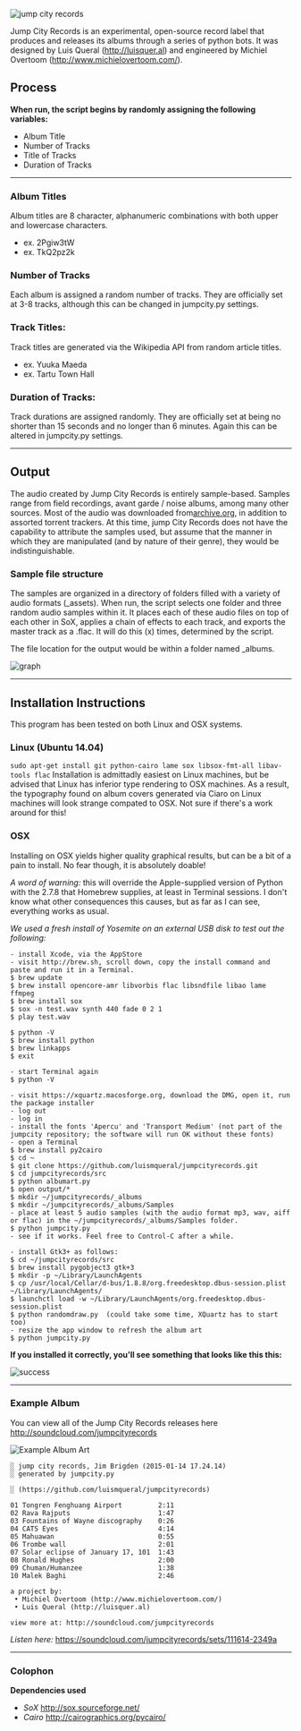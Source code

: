 ![jump city records](http://i.imgur.com/jgJVyBk.png)

Jump City Records is an experimental, open-source record label that produces and releases its albums through a series of python bots. It was designed by Luis Queral (http://luisquer.al) and engineered by Michiel Overtoom (http://www.michielovertoom.com/).

## Process

**When run, the script begins by randomly assigning the 
following variables:**
* Album Title
* Number of Tracks
* Title of Tracks
* Duration of Tracks

***

### Album Titles
Album titles are 8 character, alphanumeric combinations with both upper and lowercase characters.
* ex. 2Pgiw3tW
* ex. TkQ2pz2k

### Number of Tracks
Each album is assigned a random number of tracks. They are officially set at 3-8 tracks, although this can be changed in jumpcity.py settings.

### Track Titles:
Track titles are generated via the Wikipedia API from random article titles.
* ex. Yuuka Maeda
* ex. Tartu Town Hall

### Duration of Tracks:
Track durations are assigned randomly. They are officially set at being no shorter than 15 seconds and no longer than 6 minutes. Again this can be altered in jumpcity.py settings.

***

## Output
The audio created by Jump City Records is entirely sample-based. Samples range from field recordings, avant garde / noise albums, among many other sources. Most of the audio was downloaded from[archive.org](archive.org), in addition to assorted torrent trackers. At this time, jump City Records does not have the capability to attribute the samples used, but assume that the manner in which they are manipulated (and by nature of their genre), they would be indistinguishable.

### Sample file structure
The samples are organized in a directory of folders filled with a variety of audio formats (_assets). When run, the script selects one folder and three random 
audio samples within it. It places each of these audio files on top of each other in SoX, applies a chain of effects to each track, and exports the master track as a .flac. It will do this (x) times, determined by the script.

The file location for the output would be within a folder named _albums.

![graph](http://i.imgur.com/15q5w2M.png)

***

## Installation Instructions
This program has been tested on both Linux and OSX systems.

### Linux (Ubuntu 14.04)
```sudo apt-get install git python-cairo lame sox libsox-fmt-all libav-tools flac```
Installation is admittadly easiest on Linux machines, but be advised that Linux has inferior type rendering to OSX machines. As a result, the typography found on album covers generated via Ciaro on Linux machines will look strange compated to OSX. Not sure if there's a work around for this!

###  OSX
Installing on OSX yields higher quality graphical results, but can be a bit of a pain to install. No fear though, it is absolutely doable!

*A word of warning:* this will override the Apple-supplied version of Python with the 2.7.8 that Homebrew supplies, at least in Terminal sessions. I don't know what other consequences this causes, but as far as I can see, everything works as usual.

*We used a fresh install of Yosemite on an external USB disk to test out the following:*

```
- install Xcode, via the AppStore
- visit http://brew.sh, scroll down, copy the install command and paste and run it in a Terminal.
$ brew update
$ brew install opencore-amr libvorbis flac libsndfile libao lame ffmpeg
$ brew install sox
$ sox -n test.wav synth 440 fade 0 2 1
$ play test.wav

$ python -V
$ brew install python
$ brew linkapps
$ exit

- start Terminal again
$ python -V

- visit https://xquartz.macosforge.org, download the DMG, open it, run the package installer
- log out
- log in
- install the fonts 'Apercu' and 'Transport Medium' (not part of the jumpcity repository; the software will run OK without these fonts)
- open a Terminal
$ brew install py2cairo
$ cd ~
$ git clone https://github.com/luismqueral/jumpcityrecords.git
$ cd jumpcityrecords/src
$ python albumart.py
$ open output/*
$ mkdir ~/jumpcityrecords/_albums
$ mkdir ~/jumpcityrecords/_albums/Samples
- place at least 5 audio samples (with the audio format mp3, wav, aiff or flac) in the ~/jumpcityrecords/_albums/Samples folder.
$ python jumpcity.py
- see if it works. Feel free to Control-C after a while.

- install Gtk3+ as follows:
$ cd ~/jumpcityrecords/src
$ brew install pygobject3 gtk+3
$ mkdir -p ~/Library/LaunchAgents
$ cp /usr/local/Cellar/d-bus/1.8.8/org.freedesktop.dbus-session.plist ~/Library/LaunchAgents/
$ launchctl load -w ~/Library/LaunchAgents/org.freedesktop.dbus-session.plist
$ python randomdraw.py  (could take some time, XQuartz has to start too)
- resize the app window to refresh the album art
$ python jumpcity.py
```
**If you installed it correctly, you'll see something that looks like this this:**

![success](http://i.imgur.com/sbBhW11.gif)

***

### Example Album
You can view all of the Jump City Records releases here http://soundcloud.com/jumpcityrecords

![Example Album Art](http://i.imgur.com/75DspsO.png)

```
░ jump city records, Jim Brigden (2015-01-14 17.24.14)
░ generated by jumpcity.py

░ (https://github.com/luismqueral/jumpcityrecords)

01 Tongren Fenghuang Airport         2:11
02 Rava Rajputs                      1:47
03 Fountains of Wayne discography    0:26
04 CATS Eyes                         4:14
05 Mahuawan                          0:55
06 Trombe wall                       2:01
07 Solar eclipse of January 17, 101  1:43
08 Ronald Hughes                     2:00
09 Chuman/Humanzee                   1:38
10 Malek Baghi                       2:46

a project by:
 • Michiel Overtoom (http://www.michielovertoom.com/)
 • Luis Queral (http://luisquer.al)

view more at: http://soundcloud.com/jumpcityrecords
```

*Listen here:* https://soundcloud.com/jumpcityrecords/sets/111614-2349a

***

### Colophon

**Dependencies used**
- *SoX* http://sox.sourceforge.net/
- *Cairo* http://cairographics.org/pycairo/
 



